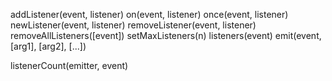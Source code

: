 
addListener(event, listener)
on(event, listener)
once(event, listener)
newListener(event, listener)
removeListener(event, listener)
removeAllListeners([event])
setMaxListeners(n)
listeners(event)
emit(event, [arg1], [arg2], [...])


listenerCount(emitter, event)

